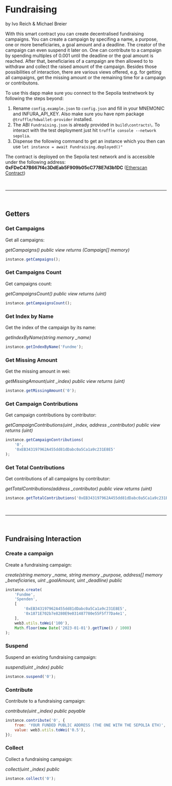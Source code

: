 # Fundraising

by Ivo Reich & Michael Breier

With this smart contract you can create decentralised fundraising campaigns. You can create a campaign by specifing a name, a purpose, one or more beneficiaries, a goal amount and a deadline. The creator of the campaign can even suspend it later on. One can contribute to a campaign by spending multiples of 0.001 until the deadline or the goal amount is reached. After that, beneficiaries of a campaign are then allowed to to withdraw and collect the raised amount of the campaign. Besides those possibilities of interaction, there are various views offered, e.g. for getting all campaigns, get the missing amount or the remaining time for a campaign or contributons.

To use this dapp make sure you connect to the Sepolia testnetwork by following the steps beyond:

1. Rename `config.example.json` to `config.json` and fill in your MNEMONIC and INFURA_API_KEY. Also make sure you have npm package `@truffle/hdwallet-provider` installed.
2. The ABI `Fundraising.json` is already provided in `build\contracts\`. To interact with the test deployment just hit `truffle console --network sepolia`.
3. Dispense the following command to get an instance which you then can use `let instance = await Fundraising.deployed()"`

The contract is deployed on the Sepolia test network and is accessible under the following address: **0xFDeC47B667f4c3DdEab5F909b05cC778E7d3b1DC** ([Etherscan Contract](https://sepolia.etherscan.io/address/0x6364c54E3213768f3B394e8C9FC38532EC310768))

<br><hr><br>

## Getters

### Get Campaigns

Get all campaigns:

_getCampaigns() public view returns (Campaign[] memory)_

```js
instance.getCampaigns();
```

### Get Campaigns Count

Get campaigns count:

_getCampaignsCount() public view returns (uint)_

```js
instance.getCampaignsCount();
```

### Get Index by Name

Get the index of the campaign by its name:

_getIndexByName(string memory \_name)_

```js
instance.getIndexByName('Fundme');
```

### Get Missing Amount

Get the missing amount in wei:

_getMissingAmount(uint \_index) public view returns (uint)_

```js
instance.getMissingAmount('0');
```

### Get Campaign Contributions

Get campaign contributions by contributor:

_getCampaignContributions(uint \_index, address \_contributor) public view returns (uint)_

```js
instance.getCampaignContributions(
    '0',
    '0xEB343197962A455dd81dDabc0a5Ca1a9c231E8E5'
);
```

### Get Total Contributions

Get contributions of all campaigns by contributor:

_getTotalContributions(address \_contributor) public view returns (uint)_

```js
instance.getTotalContributions('0xEB343197962A455dd81dDabc0a5Ca1a9c231E8E5');
```

<br><hr><br>

## Fundraising Interaction

### Create a campaign

Create a fundraising campaign:

_create(string memory \_name, string memory \_purpose, address[] memory \_beneficiaries, uint \_goalAmount, uint \_deadline) public_

```js
instance.create(
    'Fundme',
    'Spenden',
    [
        '0xEB343197962A455dd81dDabc0a5Ca1a9c231E8E5',
        '0x1871E702b7e8280E9e031487780e55F5f77Da4e1',
    ],
    web3.utils.toWei('100'),
    Math.floor(new Date('2023-01-01').getTime() / 1000)
);
```

### Suspend

Suspend an existing fundraising campaign:

_suspend(uint \_index) public_

```js
instance.suspend('0');
```

### Contribute

Contribute to a fundraising campaign:

_contribute(uint \_index) public payable_

```js
instance.contribute('0', {
    from: 'YOUR FUNDED PUBLIC ADDRESS (THE ONE WITH THE SEPOLIA ETH)',
    value: web3.utils.toWei('0.5'),
});
```

### Collect

Collect a fundraising campaign:

_collect(uint \_index) public_

```js
instance.collect('0');
```

